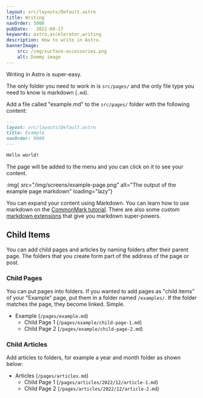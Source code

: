 ```yaml
---
layout: src/layouts/Default.astro
title: Writing
navOrder: 5000
pubDate:   2022-09-17
keywords: astro,accelerator,writing
description: How to write in Astro.
bannerImage:
    src: /img/surface-accessories.png
    alt: Dummy image
---
```


Writing in Astro is super-easy.

The only folder you need to work in is `src/pages/` and the only file type you need to know is markdown (`.md`).

Add a file called "example.md" to the `src/pages/` folder with the following content:

```markdown
---
layout: src/layouts/Default.astro
title: Example
navOrder: 9000
---

Hello world! 

```

The page will be added to the menu and you can click on it to see your content.

:img{ src="/img/screens/example-page.png" alt="The output of the example page markdown" loading="lazy"}

You can expand your content using Markdown. You can learn how to use markdown on the [CommonMark tutorial](https://commonmark.org/help/tutorial/). There are also some custom [markdown extensions](/features/markdown/) that give you markdown super-powers.

## Child Items

You can add child pages and articles by naming folders after their parent page. The folders that you create form part of the address of the page or post.

### Child Pages

You can put pages into folders. If you wanted to add pages as "child items" of your "Example" page, put them in a folder named `/examples/`. If the folder matches the page, they become linked. Simple.

- Example (`/pages/example.md`)
  - Child Page 1 (`/pages/example/child-page-1.md`)
  - Child Page 2 (`/pages/example/child-page-2.md`)

### Child Articles

Add articles to folders, for example a year and month folder as shown below:

- Articles (`/pages/articles.md`)
  - Child Page 1 (`/pages/articles/2022/12/article-1.md`)
  - Child Page 2 (`/pages/articles/2022/12/article-2.md`)
